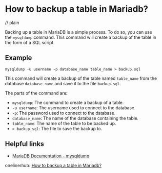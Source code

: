 # How to backup a table in Mariadb?
// plain

Backing up a table in MariaDB is a simple process. To do so, you can use the `mysqldump` command. This command will create a backup of the table in the form of a SQL script.

## Example

```
mysqldump -u username -p database_name table_name > backup.sql
```

This command will create a backup of the table named `table_name` from the database `database_name` and save it to the file `backup.sql`.

The parts of the command are:
- `mysqldump`: The command to create a backup of a table.
- `-u username`: The username used to connect to the database.
- `-p`: The password used to connect to the database.
- `database_name`: The name of the database containing the table.
- `table_name`: The name of the table to be backed up.
- `> backup.sql`: The file to save the backup to.

## Helpful links
- [MariaDB Documentation - mysqldump](https://mariadb.com/kb/en/library/mysqldump/)

onelinerhub: [How to backup a table in Mariadb?](https://onelinerhub.com/mariadb/how-to-backup-a-table-in-mariadb)